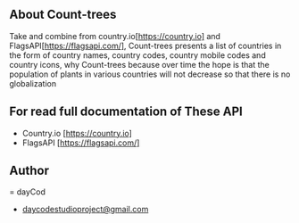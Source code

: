 ## About Count-trees
Take and combine from country.io[https://country.io] and FlagsAPI[https://flagsapi.com/], Count-trees presents a list of countries in the form of country names, country codes, country mobile codes and country icons, why Count-trees because over time the hope is that the population of plants in various countries will not decrease so that there is no globalization

## For read full documentation of These API
- Country.io [https://country.io]
- FlagsAPI [https://flagsapi.com/]

## Author
= dayCod
- daycodestudioproject@gmail.com
